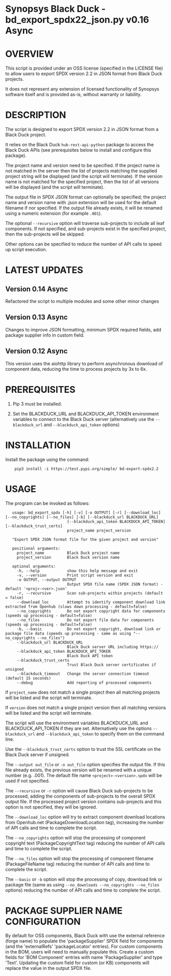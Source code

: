 # Synopsys Black Duck - bd_export_spdx22_json.py v0.16 Async
# OVERVIEW

This script is provided under an OSS license (specified in the LICENSE file) to allow users to export SPDX version 2.2 in JSON format from Black Duck projects.

It does not represent any extension of licensed functionality of Synopsys software itself and is provided as-is, without warranty or liability.

# DESCRIPTION

The script is designed to export SPDX version 2.2 in JSON format from a Black Duck project.

It relies on the Black Duck `hub-rest-api-python` package to access the Black Duck APIs (see prerequisites below to install and configure this package).

The project name and version need to be specified. If the project name is not matched in the server then the list of projects matching the supplied project string will be displayed (and the script will terminate). If the version name is not matched for the specified project, then the list of all versions will be displayed  (and the script will terminate).

The output file in SPDX JSON format can optionally be specified; the project name and version name with .json extension will be used for the default filename if nor specified. If the output file already exists, it will be renamed using a numeric extension (for example `.001`).

The optional `--recursive` option will traverse sub-projects to include all leaf components. If not specified, and sub-projects exist in the specified project, then the sub-projects will be skipped.

Other options can be specified to reduce the number of API calls to speed up script execution.

# LATEST UPDATES
## Version 0.14 Async

Refactored the script to multiple modules and some other minor changes

## Version 0.13 Async

Changes to improve JSON formatting, minimum SPDX required fields, add package supplier info in custom field.

## Version 0.12 Async

This version uses the aiohttp library to perform asynchronous download of component data, reducing the time to process projects by 3x to 6x.

# PREREQUISITES

1. Pip 3 must be installed.

1. Set the BLACKDUCK_URL and BLACKDUCK_API_TOKEN environment variables to connect to the Black Duck server (alternatively use the `--blackduck_url` and `--blackduck_api_token` options)

# INSTALLATION

Install the package using the command:

        pip3 install -i https://test.pypi.org/simple/ bd-export-spdx2.2

# USAGE

The program can be invoked as follows:

       usage: bd_export_spdx [-h] [-v] [-o OUTPUT] [-r] [--download_loc] [--no_copyrights] [--no_files] [-b] [--blackduck_url BLACKDUCK_URL]
                               [--blackduck_api_token BLACKDUCK_API_TOKEN] [--blackduck_trust_certs]
                               project_name project_version

       "Export SPDX JSON format file for the given project and version"

       positional arguments:
         project_name          Black Duck project name
         project_version       Black Duck version name

       optional arguments:
         -h, --help            show this help message and exit
         -v, --version         Print script version and exit
         -o OUTPUT, --output OUTPUT
                               Output SPDX file name (SPDX JSON format) - default '<proj>-<ver>.json'
         -r, --recursive       Scan sub-projects within projects (default = false)
         --download_loc        Attempt to identify component download link extracted from Openhub (slows down processing - default=false)
         --no_copyrights       Do not export copyright data for components (speeds up processing - default=false)
         --no_files            Do not export file data for components (speeds up processing - default=false)
         -b, --basic           Do not export copyright, download link or package file data (speeds up processing - same as using "--no_copyrights --no_files")
         --blackduck_url BLACKDUCK_URL
                               Black Duck server URL including https://
         --blackduck_api_token BLACKDUCK_API_TOKEN
                               Black Duck API token
         --blackduck_trust_certs
                               Trust Black Duck server certificates if unsigned
         --blackduck_timeout   Change the server connection timeout (default 15 seconds)
         --debug               Add reporting of processed components


If `project_name` does not match a single project then all matching projects will be listed and the script will terminate.

If `version` does not match a single project version then all matching versions will be listed and the script will terminate.

The script will use the environment variables BLACKDUCK_URL and BLACKDUCK_API_TOKEN if they are set. Alternatively use the options `--blackduck_url` and `--blackduck_api_token` to specify them on the command line.

Use the `--blackduck_trust_certs` option to trust the SSL certificate on the Black Duck server if unsigned.

The `--output out_file` or `-o out_file` option specifies the output file. If this file already exists, the previous version will be renamed with a unique number (e.g. .001). The default file name `<project>-<version>.spdx` will be used if not specified.

The `--recursive` or `-r` option will cause Black Duck sub-projects to be processed, adding the components of sub-projects to the overall SPDX output file. If the processed project version contains sub-projects and this option is not specified, they will be ignored.

The `--download_loc` option will try to extract component download locations from Openhub.net (PackageDownloadLocation tag), increasing the number of API calls and time to complete the script.

The `--no_copyrights` option will stop the processing of component copyright text (PackageCopyrightText tag) reducing the number of API calls and time to complete the script.

The `--no_files` option will stop the processing of component filename (PackageFileName tag) reducing the number of API calls and time to complete the script.

The `--basic` or `-b` option will stop the processing of copy, download link or package file (same as using `--no_downloads --no_copyrights --no_files` options) reducing the number of API calls and time to complete the script.

# PACKAGE SUPPLIER NAME CONFIGURATION

By default for OSS components, Black Duck with use the external reference (forge name) to populate the 'packageSupplier' SPDX field for components (and the 'externalRefs' 'packageLocator' entries).
For custom components in the BOM, users will need to manually populate this.
Create a custom fields for 'BOM Component' entries with name 'PackageSupplier' and type 'Text'.
Updating the custom field for custom (or KB) components will replace the value in the output SPDX file.
